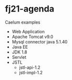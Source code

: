 # fj21-agenda

Caelum examples

- Web Application
- Apache Tomcat v9.0
- Mysql connector java 5.1.40
- Java EE
- JDK 1.8
- Servlet
- JSTL
	- jstl-api-1.2
	- jstl-impl-1.2

